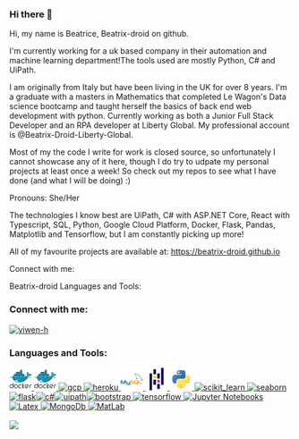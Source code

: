 ### Hi there 👋
Hi, my name is Beatrice, Beatrix-droid on github.

I'm currently working for a uk based company in their automation and machine learning department!The tools used are mostly Python, C# and UiPath.


I am originally from Italy but have been living in the UK for over 8 years.
I'm a graduate with a masters in Mathematics that completed Le Wagon's Data science bootcamp and taught herself the basics of back end
web development with python.
Currently working as both a Junior Full Stack Developer and an RPA developer at Liberty Global. My professional account is @Beatrix-Droid-Liberty-Global.

Most of my the code I write for work is closed source, so unfortunately I cannot showcase any of it here, though I do try to udpate my personal projects at least once a week! So check out my repos to see what I have done (and what I will be doing) :)

Pronouns: She/Her

The technologies I know best are UiPath, C# with ASP.NET Core, React with Typescript, SQL, Python, Google Cloud Platform, Docker, Flask, Pandas, Matplotlib and Tensorflow, but I am constantly picking up more!

All of my favourite projects are available at: https://beatrix-droid.github.io



Connect with me:

Beatrix-droid
Languages and Tools:

<h3 align="left">Connect with me:</h3>
<p align="left">

<a href="https://www.linkedin.com/in/beatrice-federici-0b89431a3/" target="blank"><img align="center" src="https://raw.githubusercontent.com/rahuldkjain/github-profile-readme-generator/master/src/images/icons/Social/linked-in-alt.svg" alt="yiwen-h" height="30" width="40" /></a>
</p>

<h3 align="left">Languages and Tools:</h3>
<p align="left"> <a href="https://www.docker.com/" target="_blank" rel="noreferrer"> 

  <img src="https://raw.githubusercontent.com/devicons/devicon/master/icons/docker/docker-original-wordmark.svg" alt="react" width="40" height="40"/>
    <img src="https://raw.githubusercontent.com/devicons/devicon/master/icons/docker/docker-original-wordmark.svg" alt="docker" width="40" height="40"/> 
  </a> <a href="https://cloud.google.com" target="_blank" rel="noreferrer"> <img src="https://www.vectorlogo.zone/logos/google_cloud/google_cloud-icon.svg" alt="gcp" width="40" height="40"/> </a> <a href="https://heroku.com" target="_blank" rel="noreferrer"> <img src="https://www.vectorlogo.zone/logos/heroku/heroku-icon.svg" alt="heroku" width="40" height="40"/> </a> <a href="https://www.mysql.com/" target="_blank" rel="noreferrer"> <img src="https://raw.githubusercontent.com/devicons/devicon/master/icons/mysql/mysql-original-wordmark.svg" alt="mysql" width="40" height="40"/> </a> <a href="https://pandas.pydata.org/" target="_blank" rel="noreferrer"> <img src="https://raw.githubusercontent.com/devicons/devicon/2ae2a900d2f041da66e950e4d48052658d850630/icons/pandas/pandas-original.svg" alt="pandas" width="40" height="40"/> </a> <a href="https://www.python.org" target="_blank" rel="noreferrer"> <img src="https://raw.githubusercontent.com/devicons/devicon/master/icons/python/python-original.svg" alt="python" width="40" height="40"/> </a> <a href="https://scikit-learn.org/" target="_blank" rel="noreferrer"> <img src="https://upload.wikimedia.org/wikipedia/commons/0/05/Scikit_learn_logo_small.svg" alt="scikit_learn" width="40" height="40"/> </a> <a href="https://seaborn.pydata.org/" target="_blank" rel="noreferrer"> <img src="https://seaborn.pydata.org/_images/logo-mark-lightbg.svg" alt="seaborn" width="40" height="40"/> </a><a href="https://flask.palletsprojects.com/en/2.0.x/" target="_blank"><img src="https://www.pngfind.com/pngs/m/128-1286693_flask-framework-logo-svg-hd-png-download.png" alt="flask" width="40" height="40"/></a><a href="https://learn.microsoft.com/en-us/dotnet/csharp/" target="_blank"><img src="https://external-content.duckduckgo.com/iu/?u=https%3A%2F%2Ftse1.mm.bing.net%2Fth%3Fid%3DOIP.bu2Qea4bfAcVPRyUefowAwAAAA%26pid%3DApi&f=1&ipt=09c84685e3c08489ea22c09625b0b231b94e776d23be2cdeab2216d2397315b4&ipo=images" alt="c#" width="40" height="40"/></a><a href="https://www.uipath.com/" target="_blank"><img src="https://external-content.duckduckgo.com/iu/?u=https%3A%2F%2Ftse1.mm.bing.net%2Fth%3Fid%3DOIP.AaZlF9dsTLwkzXQicoOc9QHaHa%26pid%3DApi&f=1&ipt=89c8ce32fb4b6a2f4621d1aa05d6205b6a7fc758bb4afd4b721c12de587c054c&ipo=images" alt="uipath" width="40" height="40"/></a><a href="https://getbootstrap.com/docs/5.1/getting-started/introduction/" target="_blank"><img src="https://pluspng.com/img-png/bootstrap-png-bootstrap-512.png" alt="bootstrap" width="40" height="40"/></a><a href="https://www.tensorflow.org" target="_blank" rel="noreferrer"> <img src="https://www.vectorlogo.zone/logos/tensorflow/tensorflow-icon.svg" alt="tensorflow" width="40" height="40"/> </a>
<a href="https://jupyter.org/" target="_blank" rel="noreferrer"> <img src="https://miro.medium.com/max/346/0*I3hkRieQ6B3qwwhy." alt="Jupyter Notebooks" width="40" height="40"/> </a>
  <a href="https://www.latex-project.org/" target="_blank" rel="noreferrer"> <img src="https://www.vector-logo.net/logo_preview/eps/l/Latex(137).png" alt="Latex" width="40" height="40"/> </a>
   <a href="https://www.mongodb.com/" target="_blank" rel="noreferrer"> <img src="https://pluspng.com/img-png/logo-mongodb-png-mongo-db-badge-sticker-600.png" alt="MongoDb" width="40" height="40"/> </a>
   <a href="https://uk.mathworks.com/products/matlab.html" target="_blank" rel="noreferrer"> <img src="http://matlab.enge.vt.edu/Images/MATLAB.png" alt="MatLab" width="40" height="40"/> </a>
  
  
<br>
<br>

  <img src="https://github-readme-stats.vercel.app/api?username=Beatrix-droid&show_icons=true" />  
    
</p>
